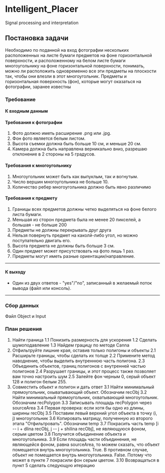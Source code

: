 # Intelligent_Placer
Signal processing and interpretation
## Постановка задачи
Необходимо по поданной на вход фотографии нескольких расположенных на листе бумаги предметов на фоне горизонтальной поверхности, и расположенному на белом листе бумаги многоугольнику на фоне горизонтальной поверхности, понимать, можно ли расположить одновременно все эти предметы на плоскости так, чтобы они влезли в этот многоугольник. Предметы и горизонтальная поверхность (фон), которые могут оказаться на фотографии, заранее известны

### Требование 
#### **К входным данным**

#### Требования к фотографии
1. Фото должно иметь расширение .png или .jpg.
2. Фон фото является белым листом.
3. Высота съемки должна быть больше 10 см, и меньше 20 см.
4. Камера должна быть направлена верникально вниз, разрешаю отклонение в 2 стороны на 5 градусов.
#### Требования к многоугольнику
1. Многоугольник может быть как выпуклым, так и вогнутым.
2. Число вершин многоугольника не больше 10.
3. Количество ребер многоугольника должно быть явно различимо

#### Требования к предмету
1. Границы всех предметов должны четко выделяться на фоне белого листа бумаги.
2. Меньшая из сторон предмета была не менее 20 пикселей, а большая - не больше 200
3. Предметы не должны перекрывать друг друга
5. Нельзя повернуть предмет на каколй-либо угол, но можно поступательно двигать его.
8. Высота предмета не должны быть больше 3 см.
9. Один предмет может присутствовать на фото лишь 1 раз.
10. Предметы могут иметь разные ориентации/направление.
___
#### **К выходу**

- Один из двух ответов - "yes"/"no", записанный в желаемый поток вывода (файл или консоль).
___

### Сбор данных
Файл Object и Input
### План решения
1. Найти граница 
   1.1 Понизить размерность для ускорения 
   1.2 Сделать шумоподавление
   1.3 Найдем грацицу по методе Canna
2. Отфильтруйте лишние края, оставив только полигоны и объекты
   2.1 Расширьте границы, чтобы сделать их толще
   2.2 Примените метод наводнение, чтобы выделить внутреннюю часть полигона.
   2.3 Объединить объектов, границ полигонов с внутренней частью полигонов
   2.4 Разрушает границы, и этот процесс также позволяет вам точно настроить шум
   2.5 Залейте фон черным 0, серый объект 128 и полигон белым 255.
3. Совместить обьект и полигон и дать ответ 
   3.1 Найти минимальный прямоугольник, охыватывающий объект. Обозначим recObj
   3.2 Найти минимальный прямоугольник, охватывающий многоугольник. Обозначим recPolygon
   3.3 Записывать площадь recPolygon через sourceArea
   3.4 Первая проверка: если хотя бы одно из длины, ширины recObj
   3.5 Поставим левый верхний угол объекта в точку (i, j) многоугольник
   3.6 Копировать матрицу, полученную из второго этапа "Отфильтровать". Обозначим temp
   3.7 Покрасить часть temp [i -- i + dlina recObj, j -- j + shilina recObj], не являющуюся фоном, серым цветом
   3.8 Получится объединение объекта и многоугольника.
   3.9 Если площадь части объединения, не являющейся фоном, равна sourceArea, то можем сказать, что объект помещается внутрь многоугольника. True. В противном случае,    объект не помещается внутрь многоугольника. False. Потому что может в пункте 7 покрасили фон серым цветом.
   3.10 Возвращаться в пункт 5 сделать следующую итерацию
 
